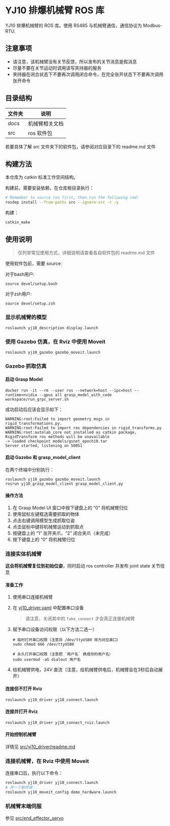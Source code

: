 # YJ10 排爆机械臂 ROS 库

YJ10 排爆机械臂的 ROS 库。使用 RS485 与机械臂通信，通信协议为 Modbus-RTU.

## 注意事项

- 请注意，该机械臂没有关节反馈，所以发布的关节消息是假消息
- 尽量不要在关节运动时调用读写夹持器的服务
- 夹持器在闭合状态下不要再次调用闭合命令，在完全张开状态下不要再次调用张开命令

## 目录结构

| 文件夹 | 说明           |
| ------ | -------------- |
| docs   | 机械臂相关文档 |
| src    | ros 软件包     |

若要具体了解 src 文件夹下的软件包，请参阅对应目录下的 readme.md 文件

## 构建方法

本仓库为 catkin 标准工作空间结构。

构建前，需要安装依赖，在仓库根目录执行：

```bash
# Remember to source ros first, then run the following cmd:
rosdep install --from-paths src --ignore-src -r -y
```

构建：

```bash
catkin_make
```

## 使用说明

> 仅列举常见使用方式，详细说明请查看各自软件包的 readme.md 文件

使用软件包前，需要 source:

对于bash用户:

```shell
source devel/setup.bash
```

对于zsh用户:

```shell
source devel/setup.zsh
```

### 显示机械臂的模型

```shell
roslaunch yj10_description display.launch
```

### 使用 Gazebo 仿真，在 Rviz 中使用 Moveit

```shell
roslaunch yj10_gazebo gazebo_moveit.launch
```

### Gazebo 抓取仿真

#### 启动 Grasp Model
```shell
docker run -it --rm --user ros --network=host --ipc=host --runtime=nvidia --gpus all grasp_model_with_code workspace/run_grpc_server.sh
```

成功启动后应该会显示如下：
```
WARNING:root:Failed to import geometry msgs in rigid_transformations.py.
WARNING:root:Failed to import ros dependencies in rigid_transforms.py
WARNING:root:autolab_core not installed as catkin package, RigidTransform ros methods will be unavailable
-> loaded checkpoint models/gsnet_epoch10.tar
Server started, listening on 50051
```

#### 启动 Gazebo 和 grasp_model_client
在两个终端中分别执行：

```shell
roslaunch yj10_gazebo gazebo_moveit.launch
rosrun yj10_grasp_model_client grasp_model_client.py
```

#### 操作方法

1. 在 Grasp Model UI 窗口中按下键盘上的 “0” 将机械臂归位  
2. 使用鼠标左键框选需要抓取的物体  
3. 点击右键调用模型生成抓取位姿  
4. 点击鼠标中键将机械臂运动到抓取点  
5. 按键盘上的 “1” 张开夹爪，“2” 闭合夹爪（未完成）
6. 按下键盘上的 “0” 将机械臂归位  

### 连接实体机械臂

**这会将机械臂复位到初始位姿**，同时启动 ros controller 并发布 joint state 关节信息

#### 准备工作

1. 使用串口连接机械臂
2. 在 [yj10_driver.yaml](src/yj10_driver/config/yj10_driver.yaml) 中配置串口设备
   
    > 请注意，关闭其中的 `fake_connect` 才会真正连接机械臂
3. 赋予串口设备访问权限（以下方法二选一）

    ```shell
    # 临时打开串口权限（注意将 /dev/ttyUSB0 改为对应串口）
    sudo chmod 666 /dev/ttyUSB0

    # 永久打开串口权限（注意把 `用户名` 换成你的用户名）
    sudo usermod -aG dialout 用户名
    ```

4. 给机械臂供电，24V 直流（注意，给机械臂供电后，机械臂会在3秒后自动展开）

#### 连接但不打开 Rviz

```shell
roslaunch yj10_driver yj10_connect.launch
```

#### 连接并打开 Rviz

```shell
roslaunch yj10_driver yj10_connect_rviz.launch
```

#### 开始控制机械臂

详情见 [src/yj10_driver/readme.md](src/yj10_driver/readme.md)

### 连接机械臂，在 Rviz 中使用 Moveit

连接串口后，执行以下命令：

```bash
roslaunch yj10_driver yj10_connect.launch
# 开一个新终端：
roslaunch yj10_moveit_config demo_hardware.launch
```

### 机械臂末端伺服

参见 [src/end_effector_servo](src/end_effector_servo)
